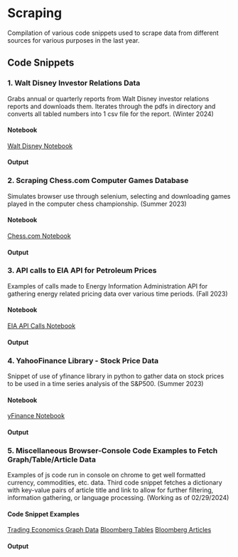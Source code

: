 # Scraping

Compilation of various code snippets used to scrape data from different sources for various purposes in the last year. 

## Code Snippets

### 1. Walt Disney Investor Relations Data

Grabs annual or quarterly reports from Walt Disney investor relations reports and downloads them. Iterates through the pdfs in directory and converts all tabled numbers into 1 csv file for the report. (Winter 2024)

#### Notebook
[Walt Disney Notebook](waltDisney.ipynb)

#### Output

### 2. Scraping Chess.com Computer Games Database

Simulates browser use through selenium, selecting and downloading games played in the computer chess championship. (Summer 2023)

#### Notebook
[Chess.com Notebook](scrapingCompChess.ipynb)

#### Output

### 3. API calls to EIA API for Petroleum Prices

Examples of calls made to Energy Information Administration API for gathering energy related pricing data over various time periods. (Fall 2023)

#### Notebook
[EIA API Calls Notebook](EIA_API_Interaction.ipynb)

#### Output

### 4. YahooFinance Library - Stock Price Data

Snippet of use of yfinance library in python to gather data on stock prices to be used in a time series analysis of the S&P500. (Summer 2023)

#### Notebook 
[yFinance Notebook](yfinancelibrary.ipynb)

#### Output

### 5. Miscellaneous Browser-Console Code Examples to Fetch Graph/Table/Article Data

Examples of js code run in console on chrome to get well formatted currency, commodities, etc. data. Third code snippet fetches a dictionary with key-value pairs of article title and link to allow for further filtering, information gathering, or language processing. (Working as of 02/29/2024)

#### Code Snippet Examples
[Trading Economics Graph Data](miscellaneous/highchars.js)
[Bloomberg Tables](miscellaneous/bloombergTableDataAny.js)
[Bloomberg Articles](miscellaneous/bloombergArticle.js)

#### Output



